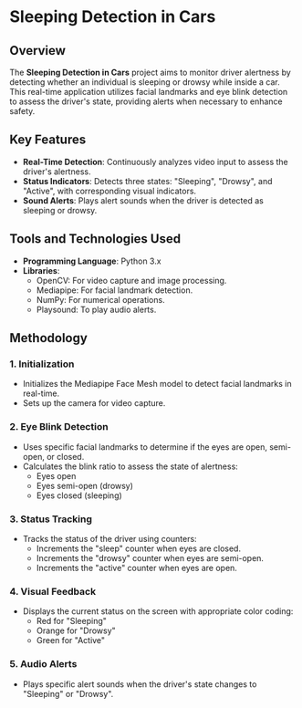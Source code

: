 # Sleeping Detection in Cars

## Overview

The **Sleeping Detection in Cars** project aims to monitor driver alertness by detecting whether an individual is sleeping or drowsy while inside a car. This real-time application utilizes facial landmarks and eye blink detection to assess the driver's state, providing alerts when necessary to enhance safety.

## Key Features

- **Real-Time Detection**: Continuously analyzes video input to assess the driver's alertness.
- **Status Indicators**: Detects three states: "Sleeping", "Drowsy", and "Active", with corresponding visual indicators.
- **Sound Alerts**: Plays alert sounds when the driver is detected as sleeping or drowsy.

## Tools and Technologies Used

- **Programming Language**: Python 3.x
- **Libraries**:
  - OpenCV: For video capture and image processing.
  - Mediapipe: For facial landmark detection.
  - NumPy: For numerical operations.
  - Playsound: To play audio alerts.
  
## Methodology

### 1. Initialization
- Initializes the Mediapipe Face Mesh model to detect facial landmarks in real-time.
- Sets up the camera for video capture.

### 2. Eye Blink Detection
- Uses specific facial landmarks to determine if the eyes are open, semi-open, or closed.
- Calculates the blink ratio to assess the state of alertness:
  - Eyes open
  - Eyes semi-open (drowsy)
  - Eyes closed (sleeping)

### 3. Status Tracking
- Tracks the status of the driver using counters:
  - Increments the "sleep" counter when eyes are closed.
  - Increments the "drowsy" counter when eyes are semi-open.
  - Increments the "active" counter when eyes are open.
  
### 4. Visual Feedback
- Displays the current status on the screen with appropriate color coding:
  - Red for "Sleeping"
  - Orange for "Drowsy"
  - Green for "Active"
  
### 5. Audio Alerts
- Plays specific alert sounds when the driver's state changes to "Sleeping" or "Drowsy".

